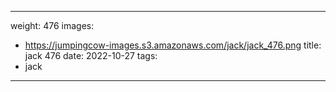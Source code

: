 
---
weight: 476
images:
- https://jumpingcow-images.s3.amazonaws.com/jack/jack_476.png
title: jack 476
date: 2022-10-27
tags:
- jack
---
